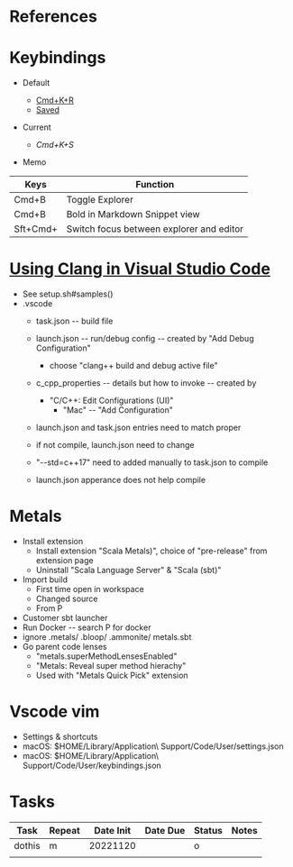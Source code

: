 # References


# Keybindings 
* Default
  - [Cmd+K+R](https://code.visualstudio.com/shortcuts/keyboard-shortcuts-macos.pdf)
  - [Saved](etc/editor/keyboard-shortcuts-macos.pdf)
* Current
  - *Cmd+K+S*    

* Memo 

Keys              | Function            
------------------|---------------------------
Cmd+B             | Toggle Explorer 
Cmd+B             | Bold in Markdown Snippet view
Sft+Cmd+          | Switch focus between explorer and editor 




# [Using Clang in Visual Studio Code](https://code.visualstudio.com/docslcpp/config-clang-mac)
  - See setup.sh#samples()
  - .vscode
    - task.json -- build file
    - launch.json -- run/debug config -- created by "Add Debug Configuration"
      - choose "clang++ build and debug active file" 
    - c_cpp_properties -- details but how to invoke -- created by 
      - "C/C++: Edit Configurations (UI)"
          - "Mac" -- "Add Configuration" 

    - launch.json and task.json entries need to match proper
    - if not compile, launch.json need to change
    - "--std=c++17" need to added manually to task.json to compile
    - launch.json apperance does not help compile

# Metals
* Install extension 
  * Install extension "Scala Metals)", choice of "pre-release" from extension page
  * Uninstall "Scala Language Server" & "Scala (sbt)"
* Import build
  * First time open in workspace
  * Changed source
  * From P
* Customer sbt launcher
* Run Docker -- search P for docker
* ignore
  .metals/
  .bloop/
  .ammonite/
  metals.sbt
* Go parent code lenses
  * "metals.superMethodLensesEnabled"
  * "Metals: Reveal super method hierachy"   
  * Used with "Metals Quick Pick" extension

# Vscode vim
- Settings & shortcuts
-  macOS: $HOME/Library/Application\ Support/Code/User/settings.json
-  macOS: $HOME/Library/Application\ Support/Code/User/keybindings.json


# Tasks
Task | Repeat | Date Init | Date Due | Status | Notes
---|---|---|---|---|---
dothis | m | 20221120 |  | o |
|||||





